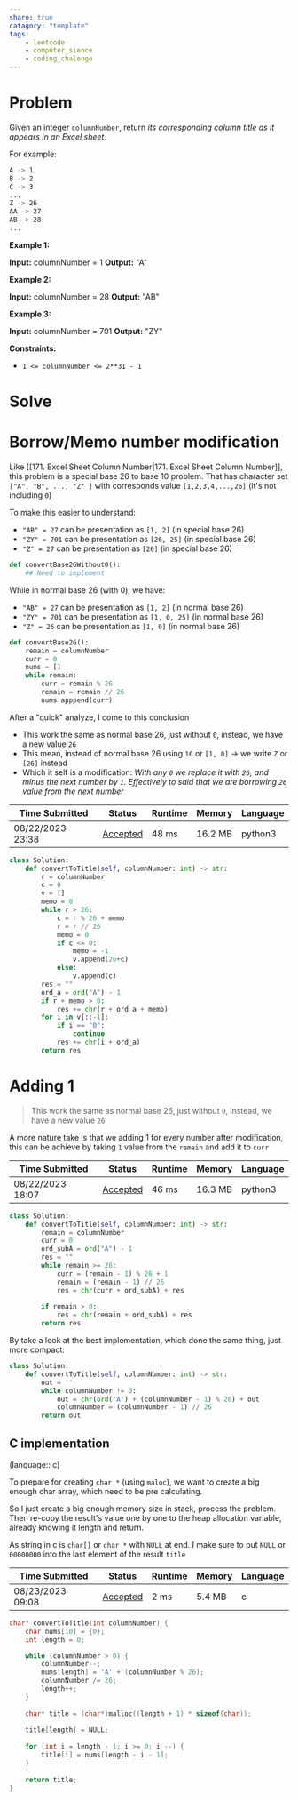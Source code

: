 ```yaml
---
share: true
catagory: "template"
tags:
    - leetcode
    - computer_sience
    - coding_chalenge
---
```

# Problem

Given an integer `columnNumber`, return _its corresponding column title as it appears in an Excel sheet_.

For example:
```sh
A -> 1
B -> 2
C -> 3
...
Z -> 26
AA -> 27
AB -> 28 
...
```
**Example 1:**

**Input:** columnNumber = 1
**Output:** "A"

**Example 2:**

**Input:** columnNumber = 28
**Output:** "AB"

**Example 3:**

**Input:** columnNumber = 701
**Output:** "ZY"

**Constraints:**

- `1 <= columnNumber <= 2**31 - 1`
# Solve

# Borrow/Memo number modification

Like [[171. Excel Sheet Column Number|171. Excel Sheet Column Number]], this problem is a special base 26 to base 10 problem. That has character set `["A", "B", ..., "Z" ]` with corresponds value `[1,2,3,4,...,26]`  (it's not including `0`)

To make this easier to understand:
- `"AB" = 27` can be presentation as `[1, 2]` (in special base 26)
- `"ZY" = 701` can be presentation as `[26, 25]` (in special base 26)
- `"Z" = 27` can be presentation as `[26]` (in special base 26)

```python
def convertBase26Without0():
    ## Need to implement
```

While in normal base 26 (with 0), we have:
- `"AB" = 27` can be presentation as `[1, 2]` (in normal base 26)
- `"ZY" = 701` can be presentation as `[1, 0, 25]` (in normal base 26)
- `"Z" = 26` can be presentation as `[1, 0]` (in normal base 26)

```python
def convertBase26():
    remain = columnNumber
    curr = 0
    nums = []
    while remain:
        curr = remain % 26
        remain = remain // 26
        nums.apppend(curr)
```

After a "quick" analyze, I come to this conclusion
- This work the same as normal base 26, just without `0`, instead, we have a new value `26`
- This mean, instead of normal base 26 using `10` or `[1, 0]` -> we write `Z` or `[26]` instead
- Which it self is a modification: _With any `0` we replace it with `26`, and minus the next number by `1`. Effectively to said that we are borrowing `26` value from the next number_

| Time Submitted   | Status                                                          | Runtime | Memory  | Language |
| ---------------- | --------------------------------------------------------------- | ------- | ------- | -------- |
| 08/22/2023 23:38 | [Accepted](https://leetcode.com/submissions/detail/1028778488/) | 48 ms   | 16.2 MB | python3  |

```python
class Solution:
    def convertToTitle(self, columnNumber: int) -> str:
        r = columnNumber
        c = 0
        v = []
        memo = 0
        while r > 26:
            c = r % 26 + memo
            r = r // 26
            memo = 0
            if c <= 0:
                memo = -1
                v.append(26+c)
            else:
                v.append(c)
        res = ""
        ord_a = ord("A") - 1
        if r + memo > 0:
            res += chr(r + ord_a + memo)
        for i in v[::-1]:
            if i == "0":
                continue
            res += chr(i + ord_a)
        return res
```
# Adding 1

> This work the same as normal base 26, just without `0`, instead, we have a new value `26`

A more nature take is that we adding 1 for every number after modification, this can be achieve by taking `1` value from the `remain` and add it to `curr`

| Time Submitted   | Status                                                          | Runtime | Memory  | Language |
| ---------------- | --------------------------------------------------------------- | ------- | ------- | -------- |
| 08/22/2023 18:07 | [Accepted](https://leetcode.com/submissions/detail/1028514625/) | 46 ms   | 16.3 MB | python3  |

```python
class Solution:
    def convertToTitle(self, columnNumber: int) -> str:
        remain = columnNumber
        curr = 0
        ord_subA = ord("A") - 1
        res = ""
        while remain >= 26:
            curr = (remain - 1) % 26 + 1
            remain = (remain - 1) // 26
            res = chr(curr + ord_subA) + res
            
        if remain > 0:
            res = chr(remain + ord_subA) + res
        return res
```

By take a look at the best implementation, which done the same thing, just more compact:

```python
class Solution:
    def convertToTitle(self, columnNumber: int) -> str:
        out = ''
        while columnNumber != 0:
            out = chr(ord('A') + (columnNumber - 1) % 26) + out
            columnNumber = (columnNumber - 1) // 26
        return out
```


## C implementation
(language:: c)

To prepare for creating `char *` (using `maloc`), we want to create a big enough char array, which need to be pre calculating.

So I just create a big enough memory size in stack, process the problem. Then re-copy the result's value one by one to the heap allocation variable, already knowing it length and return.

As string in c is `char[]` or `char *` with `NULL` at end. I make sure to put `NULL` or `00000000` into the last element of the result `title`

| Time Submitted   | Status                                                          | Runtime | Memory  | Language |
| ---------------- | --------------------------------------------------------------- | ------- | ------- | -------- |
| 08/23/2023 09:08 | [Accepted](https://leetcode.com/submissions/detail/1029137340/) | 2 ms    | 5.4 MB  | c        |

```c
char* convertToTitle(int columnNumber) {
    char nums[10] = {0};
    int length = 0;

    while (columnNumber > 0) {
        columnNumber--;
        nums[length] = 'A' + (columnNumber % 26);
        columnNumber /= 26;
        length++;
    }
    
    char* title = (char*)malloc((length + 1) * sizeof(char));
    
    title[length] = NULL;
    
    for (int i = length - 1; i >= 0; i --) {
        title[i] = nums[length - i - 1];
    }
    
    return title;
}
```
